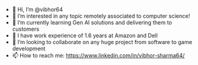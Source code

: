 - 👋 Hi, I’m @vibhor64
- 👀 I’m interested in any topic remotely associated to computer science!
- 🌱 I’m currently learning Gen AI solutions and delivering them to customers
- 💼 I have work experience of 1.6 years at Amazon and Dell
- 💞️ I’m looking to collaborate on any huge project from software to game development
- 📫 How to reach me:  https://www.linkedin.com/in/vibhor-sharma64/
